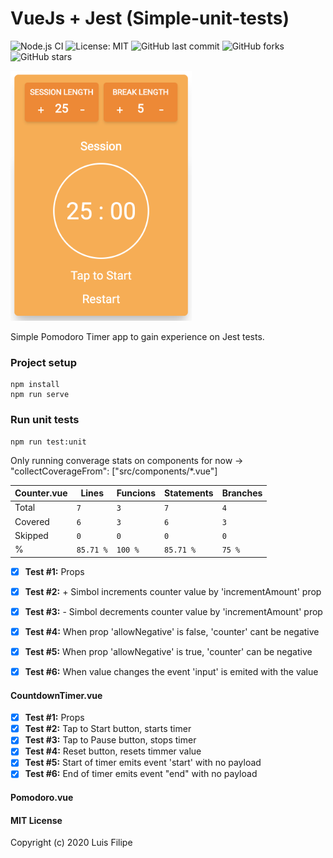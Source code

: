 

# VueJs + Jest (Simple-unit-tests)

![Node.js CI](https://github.com/lrgfilipe/vue-jest-unit-tests/workflows/Node.js%20CI/badge.svg)
![License: MIT](https://img.shields.io/badge/License-MIT-green.svg)
![GitHub last commit](https://img.shields.io/github/last-commit/lrgfilipe/vue-jest-unit-tests)
![GitHub forks](https://img.shields.io/github/forks/lrgfilipe/vue-jest-unit-tests?style=social)
![GitHub stars](https://img.shields.io/github/stars/lrgfilipe/vue-jest-unit-tests?style=social)

<img src="https://raw.githubusercontent.com/lrgfilipe/vue-jest-unit-tests/master/public/screen.png" height="400">


Simple Pomodoro Timer app to gain experience on Jest tests.





### Project setup
```
npm install
npm run serve
```

### Run unit tests
```
npm run test:unit
```
Only running converage stats on components for now -> "collectCoverageFrom": ["src/components/*.vue"]

Counter.vue | Lines | Funcions | Statements | Branches
--- | --- | --- | --- | --- 
Total | `7` | `3` | `7` | `4`
Covered | `6` | `3` | `6` | `3`
Skipped | `0` | `0` | `0` | `0`
% | `85.71 %` | `100 %` | `85.71 %` | `75 %`

 - [X] **Test #1:** Props
 - [X] **Test #2:** + Simbol increments counter value by 'incrementAmount' prop
 - [X] **Test #3:** - Simbol decrements counter value by 'incrementAmount' prop
 - [X] **Test #4:** When prop 'allowNegative' is false, 'counter' cant be negative
 - [X] **Test #5:** When prop 'allowNegative' is true, 'counter' can be negative
 - [X] **Test #6:** When value changes the event 'input' is emited with the value


#### CountdownTimer.vue 
- [X] **Test #1:** Props
- [X] **Test #2:** Tap to Start button, starts timer
- [X] **Test #3:** Tap to Pause button, stops timer
- [X] **Test #4:** Reset button, resets timmer value
- [X] **Test #5:** Start of timer emits event 'start' with no payload
- [X] **Test #6:** End of timer emits event "end" with no payload

#### Pomodoro.vue


#### MIT License

Copyright (c) 2020 Luis Filipe
